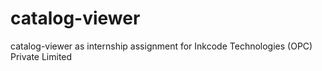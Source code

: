 # catalog-viewer
catalog-viewer as internship assignment for Inkcode Technologies (OPC) Private Limited
